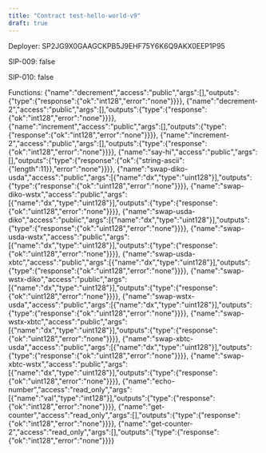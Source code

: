 ```yaml
---
title: "Contract test-hello-world-v9"
draft: true
---
```

Deployer: SP2JG9X0GAAGCKPB5J9EHF75Y6K6Q9AKX0EEP1P95

SIP-009: false

SIP-010: false

Functions:
{"name":"decrement","access":"public","args":[],"outputs":{"type":{"response":{"ok":"int128","error":"none"}}}}, {"name":"decrement-2","access":"public","args":[],"outputs":{"type":{"response":{"ok":"int128","error":"none"}}}}, {"name":"increment","access":"public","args":[],"outputs":{"type":{"response":{"ok":"int128","error":"none"}}}}, {"name":"increment-2","access":"public","args":[],"outputs":{"type":{"response":{"ok":"int128","error":"none"}}}}, {"name":"say-hi","access":"public","args":[],"outputs":{"type":{"response":{"ok":{"string-ascii":{"length":11}},"error":"none"}}}}, {"name":"swap-diko-usda","access":"public","args":[{"name":"dx","type":"uint128"}],"outputs":{"type":{"response":{"ok":"uint128","error":"none"}}}}, {"name":"swap-diko-wstx","access":"public","args":[{"name":"dx","type":"uint128"}],"outputs":{"type":{"response":{"ok":"uint128","error":"none"}}}}, {"name":"swap-usda-diko","access":"public","args":[{"name":"dx","type":"uint128"}],"outputs":{"type":{"response":{"ok":"uint128","error":"none"}}}}, {"name":"swap-usda-wstx","access":"public","args":[{"name":"dx","type":"uint128"}],"outputs":{"type":{"response":{"ok":"uint128","error":"none"}}}}, {"name":"swap-usda-xbtc","access":"public","args":[{"name":"dx","type":"uint128"}],"outputs":{"type":{"response":{"ok":"uint128","error":"none"}}}}, {"name":"swap-wstx-diko","access":"public","args":[{"name":"dx","type":"uint128"}],"outputs":{"type":{"response":{"ok":"uint128","error":"none"}}}}, {"name":"swap-wstx-usda","access":"public","args":[{"name":"dx","type":"uint128"}],"outputs":{"type":{"response":{"ok":"uint128","error":"none"}}}}, {"name":"swap-wstx-xbtc","access":"public","args":[{"name":"dx","type":"uint128"}],"outputs":{"type":{"response":{"ok":"uint128","error":"none"}}}}, {"name":"swap-xbtc-usda","access":"public","args":[{"name":"dx","type":"uint128"}],"outputs":{"type":{"response":{"ok":"uint128","error":"none"}}}}, {"name":"swap-xbtc-wstx","access":"public","args":[{"name":"dx","type":"uint128"}],"outputs":{"type":{"response":{"ok":"uint128","error":"none"}}}}, {"name":"echo-number","access":"read_only","args":[{"name":"val","type":"int128"}],"outputs":{"type":{"response":{"ok":"int128","error":"none"}}}}, {"name":"get-counter","access":"read_only","args":[],"outputs":{"type":{"response":{"ok":"int128","error":"none"}}}}, {"name":"get-counter-2","access":"read_only","args":[],"outputs":{"type":{"response":{"ok":"int128","error":"none"}}}}

